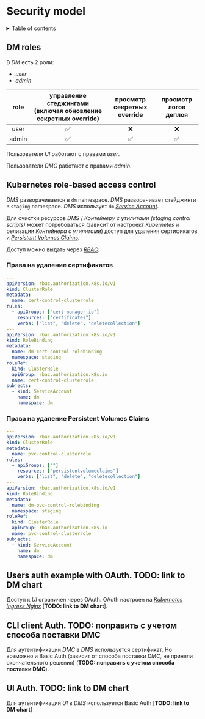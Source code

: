 # Security model

<details>
  <summary>Table of contents</summary>

- [DM roles](#dm-roles)
- [Kubernetes role-based access control](#kubernetes-role-based-access-control)
  - [Права на удаление сертификатов](#права-на-удаление-сертификатов)
  - [Права на удаление Persistent Volumes Claims](#права-на-удаление-persistent-volumes-claims)
- [Users auth example with OAuth. **TODO: link to DM chart**](#users-auth-example-with-oauth-todo-link-to-dm-chart)
- [CLI client Auth. **TODO: поправить с учетом способа поставки DMC**](#cli-client-auth-todo-поправить-с-учетом-способа-поставки-dmc)
- [UI Auth. **TODO: link to DM chart**](#ui-auth-todo-link-to-dm-chart)

</details>

## DM roles

В _DM_ есть 2 роли:
* _user_
* _admin_

| role | управление стеджингами (включая обновление секретных override) | просмотр секретных override | просмотр логов деплоя |
| :---: | :---: | :---: | :---: |
| user | ✅ | ❌ | ❌ |
| admin | ✅ | ✅ | ✅ |

Пользователи _UI_ работают с правами _user_.

Пользователи _DMC_ работают с правами _admin_.

## Kubernetes role-based access control

_DMS_ разворачивается в `dm` namespace. _DMS_ разворачивает стейджинги в `staging` namespace.
_DMS_ использует `dm` [_Service Account_][kubernetes-service-account].

Для очистки ресурсов _DMS_ / _Контейнеру с утилитами (staging control scripts)_ может потребоваться
(зависит от настроект _Kubernetes_ и релизации _Контейнера с утилитами_)
доступ для удаления сертификатов и [_Persistent Volumes Claims_][kubernetes-pvc].

Доступ можно выдать через [_RBAC_][kubernetes-rbac]:

### Права на удаление сертификатов

```yaml
---
apiVersion: rbac.authorization.k8s.io/v1
kind: ClusterRole
metadata:
  name: cert-control-clusterrole
rules:
  - apiGroups: ["cert-manager.io"]
    resources: ["certificates"]
    verbs: ["list", "delete", "deletecollection"]
---
apiVersion: rbac.authorization.k8s.io/v1
kind: RoleBinding
metadata:
  name: dm-cert-control-rolebinding
  namespace: staging
roleRef:
  kind: ClusterRole
  apiGroup: rbac.authorization.k8s.io
  name: cert-control-clusterrole
subjects:
  - kind: ServiceAccount
    name: dm
    namespace: dm
```

### Права на удаление Persistent Volumes Claims

```yaml
---
apiVersion: rbac.authorization.k8s.io/v1
kind: ClusterRole
metadata:
  name: pvc-control-clusterrole
rules:
  - apiGroups: [""]
    resources: ["persistentvolumeclaims"]
    verbs: ["list", "delete", "deletecollection"]
---
apiVersion: rbac.authorization.k8s.io/v1
kind: RoleBinding
metadata:
  name: dm-pvc-control-rolebinding
  namespace: staging
roleRef:
  kind: ClusterRole
  apiGroup: rbac.authorization.k8s.io
  name: pvc-control-clusterrole
subjects:
  - kind: ServiceAccount
    name: dm
    namespace: dm
```

## Users auth example with OAuth. **TODO: link to DM chart**

Доступ к _UI_ ограничен через OAuth. OAuth настроен на [_Kubernetes Ingress Nginx_][kubernetes-ingress-nginx-external-auth] [**TODO: link to DM chart**].

## CLI client Auth. **TODO: поправить с учетом способа поставки DMC**

Для аутентификации _DMC_ в _DMS_ используется сертификат.
Но возможно и Basic Auth (зависит от способа поставки _DMC_, не приняли окончательного решения) (**TODO: поправить с учетом способа поставки DMC**).

## UI Auth. **TODO: link to DM chart**

Для аутентификации _UI_ в _DMS_ используется Basic Auth [**TODO: link to DM chart**]


[kubernetes-service-account]: https://kubernetes.io/docs/tasks/configure-pod-container/configure-service-account
[kubernetes-rbac]: https://kubernetes.io/docs/reference/access-authn-authz/rbac
[kubernetes-pvc]: https://kubernetes.io/docs/concepts/storage/persistent-volumes/#expanding-persistent-volumes-claims
[kubernetes-ingress-nginx-external-auth]: https://kubernetes.github.io/ingress-nginx/user-guide/nginx-configuration/annotations/#external-authentication
